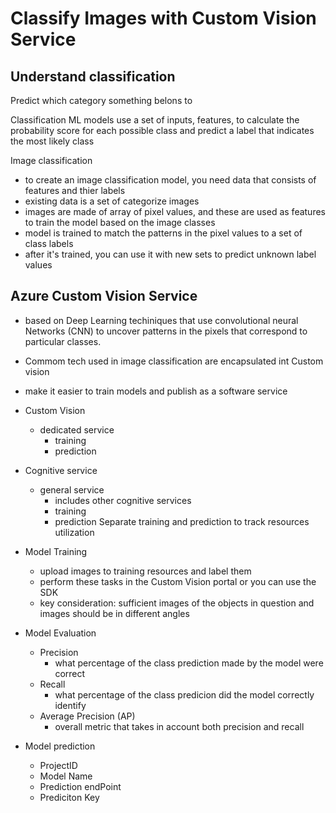 # Classify Images with Custom Vision Service

## Understand classification

Predict which category something belons to

Classification ML models use a set of inputs, features, to calculate the probability score for each possible class and predict a label that indicates the most likely class

Image classification 
- to create an image classification model, you need data that consists of features and thier labels
- existing data is a set of categorize images
- images are made of array of pixel values, and these are used as features to train the model based on the image classes
- model is trained to match the patterns in the pixel values to a set of class labels
- after it's trained, you can use it with new sets to predict unknown label values

## Azure Custom Vision Service

- based on Deep Learning techiniques that use convolutional neural Networks (CNN) to uncover patterns in the pixels that correspond to particular classes.
- Commom tech used in image classification are encapsulated int Custom vision
- make it easier to train models and publish as a software service

- Custom Vision
    - dedicated service 
        - training
        - prediction
- Cognitive service
    - general service
        - includes other cognitive services
        - training 
        - prediction
Separate training and prediction to track resources utilization

- Model Training
    - upload images to training resources and label them
    - perform these tasks in the Custom Vision portal or you can use the SDK
    - key consideration: sufficient images of the objects in question and images should be in different angles
- Model Evaluation
    - Precision
        - what percentage of the class prediction made by the model were correct
    - Recall
        - what percentage of the class predicion did the model correctly identify
    - Average Precision (AP) 
        - overall metric that takes in account both precision and recall
- Model prediction
    - ProjectID
    - Model Name
    - Prediction endPoint
    - Prediciton Key
    
